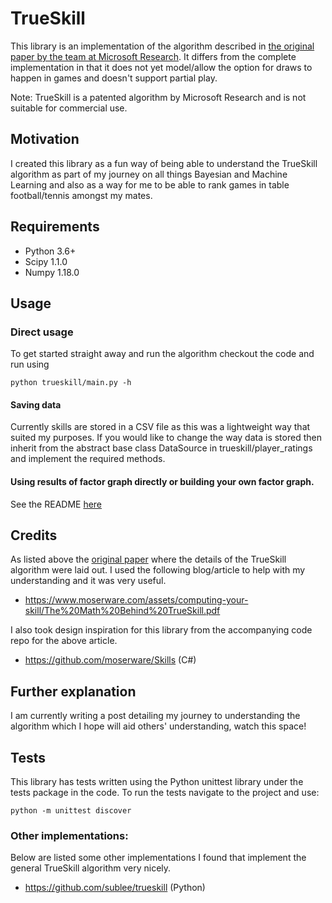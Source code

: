 # TrueSkill
This library is an implementation of the algorithm described in [the original paper by the team at Microsoft Research](https://www.microsoft.com/en-us/research/wp-content/uploads/2007/01/NIPS2006_0688.pdf). It differs from the complete implementation in that it does not yet model/allow the option for draws to happen in games and doesn't support partial play.

Note: TrueSkill is a patented algorithm by Microsoft Research and is not suitable for commercial use.
## Motivation
I created this library as a fun way of being able to understand the TrueSkill algorithm as part of my journey on all things Bayesian and Machine Learning and also as a way for me to be able to rank games in table football/tennis amongst my mates.
## Requirements
* Python 3.6+
* Scipy 1.1.0
* Numpy 1.18.0
## Usage
### Direct usage
To get started straight away and run the algorithm checkout the code and run using 
```
python trueskill/main.py -h
```
#### Saving data
Currently skills are stored in a CSV file as this was a lightweight way that suited my purposes. If you would like to change the way data is stored then inherit from the abstract base class DataSource in trueskill/player_ratings and implement the required methods.
#### Using results of factor graph directly or building your own factor graph.
See the README [here](https://github.com/Nush395/TrueSkill/blob/master/trueskill/trueskill/README.md)

## Credits
As listed above the [original paper](https://www.microsoft.com/en-us/research/wp-content/uploads/2007/01/NIPS2006_0688.pdf) where the details of the TrueSkill algorithm were laid out. 
I used the following blog/article to help with my understanding and it was very useful.
* https://www.moserware.com/assets/computing-your-skill/The%20Math%20Behind%20TrueSkill.pdf

I also took design inspiration for this library from the accompanying code repo for the above article.
* https://github.com/moserware/Skills (C#)

## Further explanation
I am currently writing a post detailing my journey to understanding the algorithm which I hope will aid others' understanding, watch this space!

## Tests
This library has tests written using the Python unittest library under the tests package in the code. To run the tests navigate to the project and use:
```
python -m unittest discover
```

### Other implementations:
Below are listed some other implementations I found that implement the general TrueSkill algorithm very nicely.
* https://github.com/sublee/trueskill (Python)
